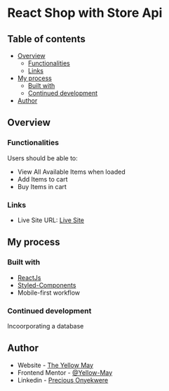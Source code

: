 # React Shop with Store Api

## Table of contents

-  [Overview](#overview)
   -  [Functionalities](#functionalities)
   -  [Links](#links)
-  [My process](#my-process)
   -  [Built with](#built-with)
   -  [Continued development](#continued-development)
-  [Author](#author)

## Overview

### Functionalities

Users should be able to:

-  View All Available Items when loaded
-  Add Items to cart
-  Buy Items in cart

### Links

-  Live Site URL: [Live Site](https://react-redux-todo-app-with-theme-changer.vercel.app/)

## My process

### Built with

-  [ReactJs](https://www.reactjs.org)
-  [Styled-Components](https://www.styled-components.com)
-  Mobile-first workflow

### Continued development

Incoorporating a database

## Author

-  Website - [The Yellow May](https://yellow-may.vercel.app/)
-  Frontend Mentor - [@Yellow-May](https://www.frontendmentor.io/profile/Yellow-May)
-  Linkedin - [Precious Onyekwere](https://www.linkedin.com/in/precious-onyekwere-7a87001b5/)
